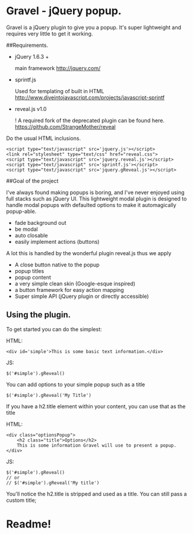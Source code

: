 # Gravel - jQuery popup.

Gravel is a jQuery plugin to give you a popup. It's super lightweight and
requires very little to get it working.

##Requirements.

- jQuery 1.6.3 +

	main framework
	http://jquery.com/

- sprintf.js

	Used for templating of built in HTML
	http://www.diveintojavascript.com/projects/javascript-sprintf

- reveal.js v1.0

	! A required fork of the deprecated plugin can be found here.
	https://github.com/StrangeMother/reveal

Do the usual HTML inclusions.

	<script type="text/javascript" src='jquery.js'></script>
	<link rel="stylesheet" type="text/css" href="reveal.css">
	<script type="text/javascript" src='jquery.reveal.js'></script>
	<script type="text/javascript" src='sprintf.js'></script>
	<script type="text/javascript" src='jquery.gReveal.js'></script>

##Goal of the project

I've always found making popups is boring, and I've never enjoyed using full stacks such as jQuery UI.
This lightweight modal plugin is designed to handle modal popups with defaulted options to make it automagically popup-able.

- fade background out
- be modal
- auto closable
- easily implement actions (buttons)

A lot this is handled by the wonderful plugin reveal.js thus we apply

- A close button native to the popup
- popup titles
- popup content
- a very simple clean skin (Google-esque inspired)
- a button framework for easy action mapping
- Super simple API (jQuery plugin or directly accessible)

## Using the plugin.

To get started you can do the simplest:

HTML:

	<div id='simple'>This is some basic text information.</div>

JS:

	$('#simple').gReveal()

You can add options to your simple popup such as a title

	$('#simple').gReveal('My Title')

If you have a h2.title element within your content, you can use that as the title

HTML:

	<div class="optionsPopup">
		<h2 class="title">Options</h2>
		This is some information Gravel will use to present a popup.
	</div>

JS:

	$('#simple').gReveal()
	// or
	// $('#simple').gReveal('My title')

You'll notice the h2.title is stripped and used as a title. You can still pass a custom title;
# Readme!